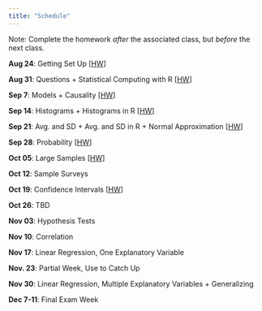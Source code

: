 ```yaml
---
title: "Schedule"
---
```


Note: Complete the homework *after* the associated class, but *before* the next class.


**Aug 24**: Getting Set Up [[HW](01-hw-tools.html)]  

**Aug 31**: Questions + Statistical Computing with R [[HW](02-hw-questions-computing.html)]    

**Sep 7**: Models + Causality [[HW](03-hw-models-causality.html)]   

**Sep 14**: Histograms + Histograms in R [[HW](04-hw-histograms.html)]   

**Sep 21**: Avg. and SD + Avg. and SD in R + Normal Approximation [[HW](05-hw-avg-sd-normal-approx.html)]     

**Sep 28**: Probability [[HW](06-hw-probability.html)]  

**Oct 05**: Large Samples [[HW](07-hw-large-samples.html)]  

**Oct 12**: Sample Surveys    

**Oct 19**: Confidence Intervals [[HW](09-hw-ci.html)]  

**Oct 26**:  TBD

**Nov 03**: Hypothesis Tests  

**Nov 10**: Correlation  

**Nov 17**: Linear Regression, One Explanatory Variable  

**Nov. 23**: Partial Week, Use to Catch Up  

**Nov 30**: Linear Regression, Multiple Explanatory Variables + Generalizing

**Dec 7-11**: Final Exam Week  

